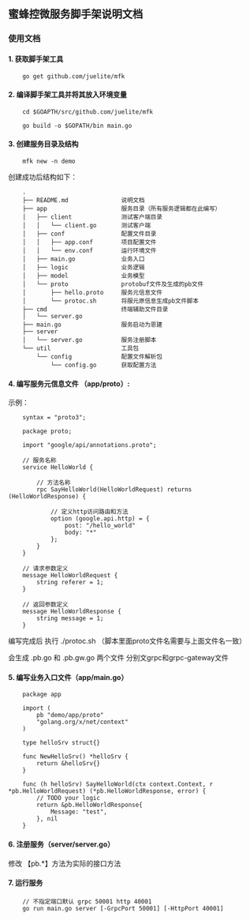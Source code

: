 ## 蜜蜂控微服务脚手架说明文档

### 使用文档

#### 1. 获取脚手架工具

```$xslt
    go get github.com/juelite/mfk
```

#### 2. 编译脚手架工具并将其放入环境变量

```$xslt
    cd $GOAPTH/src/github.com/juelite/mfk
    
    go build -o $GOPATH/bin main.go
```

#### 3. 创建服务目录及结构

```$xslt
    mfk new -n demo
```

创建成功后结构如下：

```$xslt
    .
    ├── README.md               说明文档
    ├── app                     服务目录（所有服务逻辑都在此编写）
    │   ├── client              测试客户端目录
    │   │   └── client.go       测试客户端
    │   ├── conf                配置文件目录
    │   │   ├── app.conf        项目配置文件
    │   │   └── env.conf        运行环境文件
    │   ├── main.go             业务入口
    │   ├── logic               业务逻辑
    │   ├── model               业务模型
    │   └── proto               protobuf文件及生成的pb文件
    │       ├── hello.proto     服务元信息文件
    │       └── protoc.sh       将服元原信息生成pb文件脚本
    ├── cmd                     终端辅助文件目录
    │   └── server.go           
    ├── main.go                 服务启动为恩建
    ├── server                  
    │   └── server.go           服务注册脚本
    └── util                    工具包
        └── config              配置文件解析包
            └── config.go       获取配置方法

```

#### 4. 编写服务元信息文件 （app/proto）:

示例：

```$xslt
    syntax = "proto3";
    
    package proto;
    
    import "google/api/annotations.proto";
    
    // 服务名称
    service HelloWorld {
        
        // 方法名称
        rpc SayHelloWorld(HelloWorldRequest) returns (HelloWorldResponse) {
            
            // 定义http访问路由和方法
            option (google.api.http) = {
                post: "/hello_world"
                body: "*"
            };
        }
    }
    
    // 请求参数定义
    message HelloWorldRequest {
        string referer = 1;
    }
    
    // 返回参数定义
    message HelloWorldResponse {
        string message = 1;
    }
```

编写完成后 执行 ./protoc.sh （脚本里面proto文件名需要与上面文件名一致）

会生成 .pb.go 和 .pb.gw.go 两个文件 分别文grpc和grpc-gateway文件

#### 5. 编写业务入口文件（app/main.go）

```$xslt
    package app
    
    import (
    	pb "demo/app/proto"
    	"golang.org/x/net/context"
    )
    
    type helloSrv struct{}
    
    func NewHelloSrv() *helloSrv {
    	return &helloSrv{}
    }
    
    func (h helloSrv) SayHelloWorld(ctx context.Context, r *pb.HelloWorldRequest) (*pb.HelloWorldResponse, error) {
    	// TODO your logic
    	return &pb.HelloWorldResponse{
    		Message: "test",
    	}, nil
    }
```

#### 6. 注册服务（server/server.go）

修改 【pb.*】方法为实际的接口方法

#### 7. 运行服务

```$xslt
    // 不指定端口默认 grpc 50001 http 40001
    go run main.go server [-GrpcPort 50001] [-HttpPort 40001]  
```